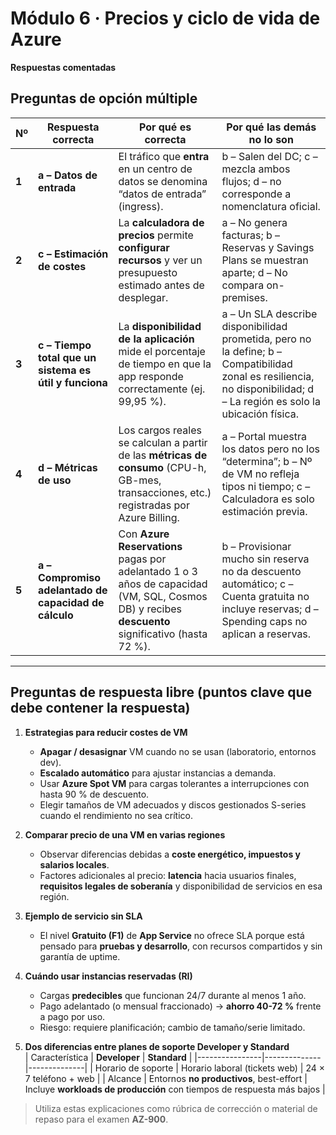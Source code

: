 # Módulo 6 · Precios y ciclo de vida de Azure  
**Respuestas comentadas**

## Preguntas de opción múltiple

| Nº | Respuesta correcta | Por qué es correcta | Por qué las demás no lo son |
|----|--------------------|--------------------|-----------------------------|
| **1** | **a – Datos de entrada** | El tráfico que **entra** en un centro de datos se denomina “datos de entrada” (ingress). | b – Salen del DC; c – mezcla ambos flujos; d – no corresponde a nomenclatura oficial. |
| **2** | **c – Estimación de costes** | La **calculadora de precios** permite **configurar recursos** y ver un presupuesto estimado antes de desplegar. | a – No genera facturas; b – Reservas y Savings Plans se muestran aparte; d – No compara on-premises. |
| **3** | **c – Tiempo total que un sistema es útil y funciona** | La **disponibilidad de la aplicación** mide el porcentaje de tiempo en que la app responde correctamente (ej. 99,95 %). | a – Un SLA describe disponibilidad prometida, pero no la define; b – Compatibilidad zonal es resiliencia, no disponibilidad; d – La región es solo la ubicación física. |
| **4** | **d – Métricas de uso** | Los cargos reales se calculan a partir de las **métricas de consumo** (CPU-h, GB-mes, transacciones, etc.) registradas por Azure Billing. | a – Portal muestra los datos pero no los “determina”; b – Nº de VM no refleja tipos ni tiempo; c – Calculadora es solo estimación previa. |
| **5** | **a – Compromiso adelantado de capacidad de cálculo** | Con **Azure Reservations** pagas por adelantado 1 o 3 años de capacidad (VM, SQL, Cosmos DB) y recibes **descuento** significativo (hasta 72 %). | b – Provisionar mucho sin reserva no da descuento automático; c – Cuenta gratuita no incluye reservas; d – Spending caps no aplican a reservas. |

---

## Preguntas de respuesta libre (puntos clave que debe contener la respuesta)

1. **Estrategias para reducir costes de VM**  
   - **Apagar / desasignar** VM cuando no se usan (laboratorio, entornos dev).  
   - **Escalado automático** para ajustar instancias a demanda.  
   - Usar **Azure Spot VM** para cargas tolerantes a interrupciones con hasta 90 % de descuento.  
   - Elegir tamaños de VM adecuados y discos gestionados S-series cuando el rendimiento no sea crítico.

2. **Comparar precio de una VM en varias regiones**  
   - Observar diferencias debidas a **coste energético, impuestos y salarios locales**.  
   - Factores adicionales al precio: **latencia** hacia usuarios finales, **requisitos legales de soberanía** y disponibilidad de servicios en esa región.

3. **Ejemplo de servicio sin SLA**  
   - El nivel **Gratuito (F1)** de **App Service** no ofrece SLA porque está pensado para **pruebas y desarrollo**, con recursos compartidos y sin garantía de uptime.

4. **Cuándo usar instancias reservadas (RI)**  
   - Cargas **predecibles** que funcionan 24/7 durante al menos 1 año.  
   - Pago adelantado (o mensual fraccionado) → **ahorro 40-72 %** frente a pago por uso.  
   - Riesgo: requiere planificación; cambio de tamaño/serie limitado.

5. **Dos diferencias entre planes de soporte Developer y Standard**  
   | Característica | **Developer** | **Standard** |
   |----------------|--------------|--------------|
   | Horario de soporte | Horario laboral (tickets web) | 24 × 7 teléfono + web |
   | Alcance | Entornos **no productivos**, best-effort | Incluye **workloads de producción** con tiempos de respuesta más bajos |

> Utiliza estas explicaciones como rúbrica de corrección o material de repaso para el examen **AZ-900**.
